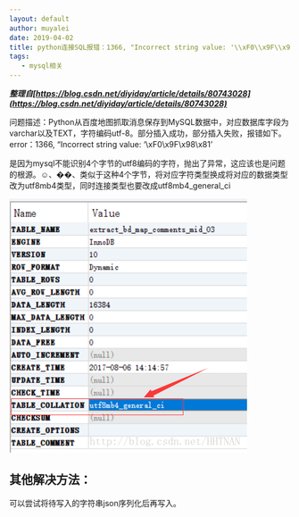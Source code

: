 ```yaml
---
layout: default
author: muyalei
date: 2019-04-02
title: python连接SQL报错：1366, "Incorrect string value: '\\xF0\\x9F\\x98\\x81
tags:
   - mysql相关
---
```



***整理自[https://blog.csdn.net/diyiday/article/details/80743028](https://blog.csdn.net/diyiday/article/details/80743028)***


问题描述：Python从百度地图抓取消息保存到MySQL数据中，对应数据库字段为varchar以及TEXT，字符编码utf-8。部分插入成功，部分插入失败，报错如下。 
error：1366, “Incorrect string value: ‘\xF0\x9F\x98\x81’

是因为mysql不能识别4个字节的utf8编码的字符，抛出了异常，这应该也是问题的根源。☺、��、类似于这种4个字节，将对应字符类型换成将对应的数据类型改为utf8mb4类型，同时连接类型也要改成utf8mb4_general_ci

![2019-04-02-python连接SQL报错：1366, "Incorrect string value- '\\xF0\\x9F\\x98\\x81_图片1.png](https://github.com/muyalei/muyalei.github.io/blob/gh-pages/img/2019-04-02-python%E8%BF%9E%E6%8E%A5SQL%E6%8A%A5%E9%94%99%EF%BC%9A1366%2C%20%22Incorrect%20string%20value-%20'%5C%5CxF0%5C%5Cx9F%5C%5Cx98%5C%5Cx81_%E5%9B%BE%E7%89%871.png)

## 其他解决方法：
  
  可以尝试将待写入的字符串json序列化后再写入。






































